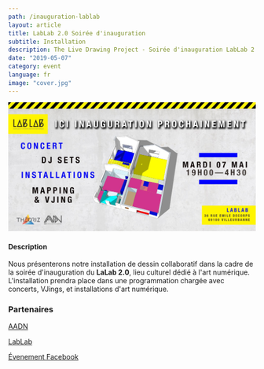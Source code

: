 ```yaml
---
path: /inauguration-lablab
layout: article
title: LabLab 2.0 Soirée d'inauguration
subtitle: Installation
description: The Live Drawing Project - Soirée d'inauguration LabLab 2.0 en partenariat avec l'AADN et le LabLab
date: "2019-05-07"
category: event
language: fr
image: "cover.jpg"
---
```


![Cover](cover.jpg)


#### Description

Nous présenterons notre installation de dessin collaboratif dans la cadre de la soirée d'inauguration du __LaLab 2.0__, lieu culturel dédié à l'art numérique.
L'installation prendra place dans une programmation chargée avec concerts, VJings, et installations d'art numérique.


### Partenaires

[AADN](//aadn.org/)  
  
[LabLab](//www.facebook.com/atelierlablab/)  
  
[Évenement Facebook](//www.facebook.com/events/621144131696513/)
